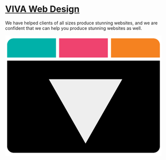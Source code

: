 # [VIVA Web Design](https://www.vivawebdesign.dev)

We have helped clients of all sizes produce stunning websites, and we are confident that we can help you produce stunning websites as well.

<img src="./app/components/images/viva.png" alt="Viva web design logo">
